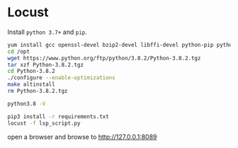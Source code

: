 # Locust

Install `python 3.7+` and `pip`.

```bash
yum install gcc openssl-devel bzip2-devel libffi-devel python-pip python3-psutil
cd /opt
wget https://www.python.org/ftp/python/3.8.2/Python-3.8.2.tgz
tar xzf Python-3.8.2.tgz
cd Python-3.8.2
./configure --enable-optimizations
make altinstall
rm Python-3.8.2.tgz

python3.8 -V

pip3 install -r requirements.txt
locust -f lsp_script.py
```

open a browser and browse to <http://127.0.0.1:8089>
